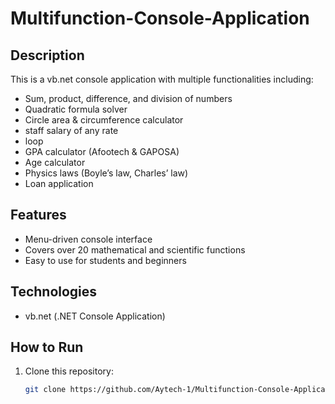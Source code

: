 # Multifunction-Console-Application
## Description
This is a vb.net console application with multiple functionalities including:
- Sum, product, difference, and division of numbers
- Quadratic formula solver
- Circle area & circumference calculator
- staff salary of any rate
- loop 
- GPA calculator (Afootech & GAPOSA)
- Age calculator
- Physics laws (Boyle’s law, Charles’ law)
- Loan application

## Features
- Menu-driven console interface
- Covers over 20 mathematical and scientific functions
- Easy to use for students and beginners

## Technologies
- vb.net (.NET Console Application)

## How to Run
1. Clone this repository:
   ```bash
   git clone https://github.com/Aytech-1/Multifunction-Console-Application.git

